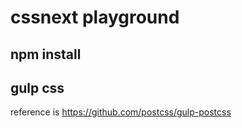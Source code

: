 # cssnext playground

## npm install
## gulp css

reference is
https://github.com/postcss/gulp-postcss
